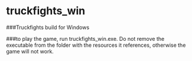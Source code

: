 # truckfights_win

###Truckfights build for Windows

###to play the game, run truckfights_win.exe. Do not remove the executable from the folder with the resources it references, otherwise the game will not work.
